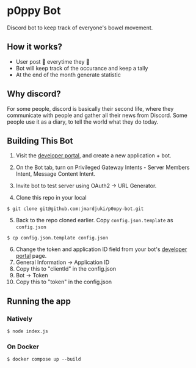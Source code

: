 # p0ppy Bot

Discord bot to keep track of everyone's bowel movement.

## How it works?
- User post 💩 everytime they 💩
- Bot will keep track of the occurance and keep a tally
- At the end of the month generate statistic

## Why discord?
For some people, discord is basically their second life, where they communicate with people and gather all their news from Discord.
Some people use it as a diary, to tell the world what they do today.


## Building This Bot
1. Visit the [developer portal](https://discord.com/developers/applications), and create a new application + bot.

2. On the Bot tab, turn on Privileged Gateway Intents - Server Members Intent, Message Content Intent.

3. Invite bot to test server using OAuth2 -> URL Generator. 

4. Clone this repo in your local
```
$ git clone git@github.com:jmardjuki/p0opy-bot.git
```

5. Back to the repo cloned earlier. Copy `config.json.template` as `config.json`
```
$ cp config.json.template config.json
```
6. Change the token and application ID field from your bot's [developer portal](https://discord.com/developers/applications) page.
7. General Information -> Application ID
8. Copy this to "clientId" in the config.json
9. Bot -> Token
10. Copy this to "token" in the config.json 


## Running the app
### Natively
```
$ node index.js
```

### On Docker
```
$ docker compose up --build
```
